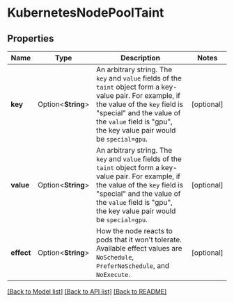 # KubernetesNodePoolTaint

## Properties

Name | Type | Description | Notes
------------ | ------------- | ------------- | -------------
**key** | Option<**String**> | An arbitrary string. The `key` and `value` fields of the `taint` object form a key-value pair. For example, if the value of the `key` field is \"special\" and the value of the `value` field is \"gpu\", the key value pair would be `special=gpu`. | [optional]
**value** | Option<**String**> | An arbitrary string. The `key` and `value` fields of the `taint` object form a key-value pair. For example, if the value of the `key` field is \"special\" and the value of the `value` field is \"gpu\", the key value pair would be `special=gpu`. | [optional]
**effect** | Option<**String**> | How the node reacts to pods that it won't tolerate. Available effect values are `NoSchedule`, `PreferNoSchedule`, and `NoExecute`. | [optional]

[[Back to Model list]](../README.md#documentation-for-models) [[Back to API list]](../README.md#documentation-for-api-endpoints) [[Back to README]](../README.md)



